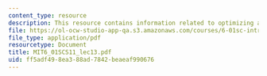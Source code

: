 ```yaml
---
content_type: resource
description: This resource contains information related to optimizing a search.
file: https://ol-ocw-studio-app-qa.s3.amazonaws.com/courses/6-01sc-introduction-to-electrical-engineering-and-computer-science-i-spring-2011/ff5adf498ea388ad7842beaeaf990676_MIT6_01SCS11_lec13.pdf
file_type: application/pdf
resourcetype: Document
title: MIT6_01SCS11_lec13.pdf
uid: ff5adf49-8ea3-88ad-7842-beaeaf990676
---
```

